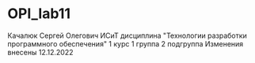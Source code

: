 # OPI_lab11
Качалюк
Сергей
Олегович
ИСиТ
дисциплина "Технологии разработки программного обеспечения"
1 курс 1 группа 2 подгруппа
Изменения внесены
12.12.2022
